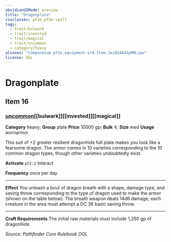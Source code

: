```yaml
---
obsidianUIMode: preview
title: "Dragonplate"
cssclasses: pf2e,pf2e-spell
tags:
  - trait/bulwark
  - trait/invested
  - trait/magical
  - trait/uncommon
  - category/heavy
aliases: "Compendium.pf2e.equipment-srd.Item.3xsQ1AA4dyMHLxpw"
license: OGL
---
```

# Dragonplate
## Item 16
### [uncommon](uncommon "Uncommon Rarity Trait")[[bulwark]][[invested]][[magical]]

**Category** heavy; **Group** plate
**Price** 10000 gp; 
**Bulk** 4; **Size** med
**Usage** wornarmor

This suit of +2 greater resilient dragonhide full plate makes you look like a fearsome dragon. The armor comes in 10 varieties corresponding to the 10 common dragon types, though other varieties undoubtedly exist.

**Activate** `pf2:2` Interact

**Frequency** once per day

* * *

**Effect** You unleash a bout of dragon breath with a shape, damage type, and saving throw corresponding to the type of dragon used to make the armor (shown on the table below). The breath weapon deals 14d6 damage; each creature in the area must attempt a DC 36 basic saving throw.

* * *

**Craft Requirements** The initial raw materials must include 1,250 gp of dragonhide.

*Source: Pathfinder Core Rulebook*
*OGL*